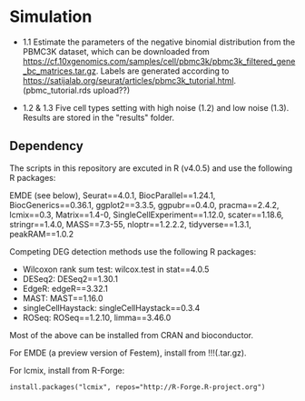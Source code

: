 # Simulation

- 1.1 Estimate the parameters of the negative binomial distribution from the PBMC3K dataset, which can be downloaded from https://cf.10xgenomics.com/samples/cell/pbmc3k/pbmc3k_filtered_gene_bc_matrices.tar.gz. Labels are generated according to https://satijalab.org/seurat/articles/pbmc3k_tutorial.html. (pbmc_tutorial.rds upload??)

- 1.2 & 1.3 Five cell types setting with high noise (1.2) and low noise (1.3). Results are stored in the "results" folder.

## Dependency
The scripts in this repository are excuted in R (v4.0.5) and use the following R packages:

EMDE (see below), Seurat==4.0.1, BiocParallel==1.24.1, BiocGenerics==0.36.1, ggplot2==3.3.5, ggpubr==0.4.0, pracma==2.4.2, lcmix==0.3, Matrix==1.4-0, SingleCellExperiment==1.12.0, scater==1.18.6, stringr==1.4.0, MASS==7.3-55, nloptr==1.2.2.2, tidyverse==1.3.1, peakRAM==1.0.2

Competing DEG detection methods use the following R packages:

  - Wilcoxon rank sum test: wilcox.test in stat==4.0.5
  - DESeq2: DESeq2==1.30.1
  - EdgeR: edgeR==3.32.1
  - MAST: MAST==1.16.0
  - singleCellHaystack: singleCellHaystack==0.3.4
  - ROSeq: ROSeq==1.2.10, limma==3.46.0

Most of the above can be installed from CRAN and bioconductor. 

For EMDE (a preview version of Festem), install from !!!(.tar.gz). 

For lcmix, install from R-Forge:
```
install.packages("lcmix", repos="http://R-Forge.R-project.org")
```


